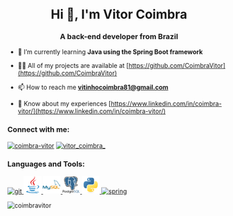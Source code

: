 <h1 align="center">Hi 👋, I'm Vitor Coimbra</h1>
<h3 align="center">A back-end developer from Brazil</h3>

- 🌱 I’m currently learning **Java using the Spring Boot framework**

- 👨‍💻 All of my projects are available at [https://github.com/CoimbraVitor](https://github.com/CoimbraVitor)

- 📫 How to reach me **vitinhocoimbra81@gmail.com**

- 📄 Know about my experiences [https://www.linkedin.com/in/coimbra-vitor/](https://www.linkedin.com/in/coimbra-vitor/)

<h3 align="left">Connect with me:</h3>
<p align="left">
<a href="https://linkedin.com/in/coimbra-vitor" target="blank"><img align="center" src="https://raw.githubusercontent.com/rahuldkjain/github-profile-readme-generator/master/src/images/icons/Social/linked-in-alt.svg" alt="coimbra-vitor" height="30" width="40" /></a>
<a href="https://instagram.com/vitor_coimbra_" target="blank"><img align="center" src="https://raw.githubusercontent.com/rahuldkjain/github-profile-readme-generator/master/src/images/icons/Social/instagram.svg" alt="vitor_coimbra_" height="30" width="40" /></a>
</p>

<h3 align="left">Languages and Tools:</h3>
<p align="left"> <a href="https://git-scm.com/" target="_blank" rel="noreferrer"> <img src="https://www.vectorlogo.zone/logos/git-scm/git-scm-icon.svg" alt="git" width="40" height="40"/> </a> <a href="https://www.java.com" target="_blank" rel="noreferrer"> <img src="https://raw.githubusercontent.com/devicons/devicon/master/icons/java/java-original.svg" alt="java" width="40" height="40"/> </a> <a href="https://www.mysql.com/" target="_blank" rel="noreferrer"> <img src="https://raw.githubusercontent.com/devicons/devicon/master/icons/mysql/mysql-original-wordmark.svg" alt="mysql" width="40" height="40"/> </a> <a href="https://www.postgresql.org" target="_blank" rel="noreferrer"> <img src="https://raw.githubusercontent.com/devicons/devicon/master/icons/postgresql/postgresql-original-wordmark.svg" alt="postgresql" width="40" height="40"/> </a> <a href="https://www.python.org" target="_blank" rel="noreferrer"> <img src="https://raw.githubusercontent.com/devicons/devicon/master/icons/python/python-original.svg" alt="python" width="40" height="40"/> </a> <a href="https://spring.io/" target="_blank" rel="noreferrer"> <img src="https://www.vectorlogo.zone/logos/springio/springio-icon.svg" alt="spring" width="40" height="40"/> </a> </p>

<p><img align="center" src="https://github-readme-stats.vercel.app/api/top-langs?username=coimbravitor&show_icons=true&locale=en&layout=compact" alt="coimbravitor" /></p>
